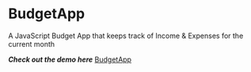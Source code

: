 # BudgetApp
A JavaScript Budget App that keeps track of Income &amp; Expenses for the current month

***Check out the demo here***
[BudgetApp](https://thebudgety.netlify.app/)
